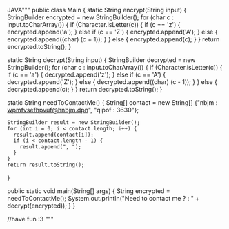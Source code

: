 JAVA"""
public class Main {
  static String encrypt(String input) {
    StringBuilder encrypted = new StringBuilder();
    for (char c : input.toCharArray()) {
      if (Character.isLetter(c)) {
        if (c == 'z') {
          encrypted.append('a');
        } else if (c == 'Z') {
          encrypted.append('A');
        } else {
          encrypted.append((char) (c + 1));
        }
      } else {
        encrypted.append(c);
      }
    }
    return encrypted.toString();
  }

  static String decrypt(String input) {
    StringBuilder decrypted = new StringBuilder();
    for (char c : input.toCharArray()) {
      if (Character.isLetter(c)) {
        if (c == 'a') {
          decrypted.append('z');
        } else if (c == 'A') {
          decrypted.append('Z');
        } else {
          decrypted.append((char) (c - 1));
        }
      } else {
        decrypted.append(c);
      }
    }
    return decrypted.toString();
  }

  static String needToContactMe() {
    String[] contact = new String[] {"nbjm : wpmfvsefhpvuf@hnbjm.dpn", "qipof : 3630"};

    StringBuilder result = new StringBuilder();
    for (int i = 0; i < contact.length; i++) {
      result.append(contact[i]);
      if (i < contact.length - 1) {
        result.append(", ");
      }
    }
    return result.toString();
  }

  public static void main(String[] args) {
    String encrypted = needToContactMe();
    System.out.println("Need to contact me ? : " + decrypt(encrypted));
  }
}

//have fun  :3
"""
